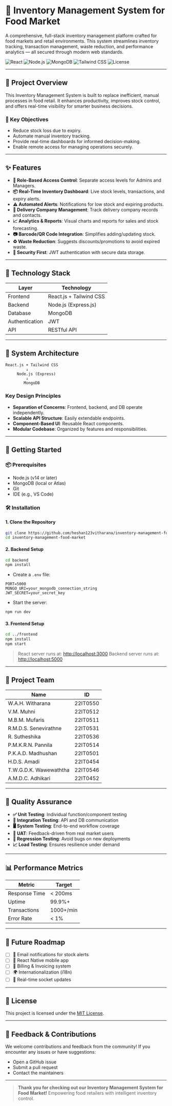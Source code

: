 # 🛒 Inventory Management System for Food Market

A comprehensive, full-stack inventory management platform crafted for food markets and retail environments. This system streamlines inventory tracking, transaction management, waste reduction, and performance analytics — all secured through modern web standards.

![React](https://img.shields.io/badge/Frontend-React.js-61DAFB?logo=react\&style=flat)
![Node.js](https://img.shields.io/badge/Backend-Node.js-339933?logo=node.js\&style=flat)
![MongoDB](https://img.shields.io/badge/Database-MongoDB-47A248?logo=mongodb\&style=flat)
![Tailwind CSS](https://img.shields.io/badge/Styling-TailwindCSS-38B2AC?logo=tailwindcss\&style=flat)
![License](https://img.shields.io/badge/License-MIT-blue.svg)

---

## 📌 Project Overview

This Inventory Management System is built to replace inefficient, manual processes in food retail. It enhances productivity, improves stock control, and offers real-time visibility for smarter business decisions.

### 🎯 Key Objectives

* Reduce stock loss due to expiry.
* Automate manual inventory tracking.
* Provide real-time dashboards for informed decision-making.
* Enable remote access for managing operations securely.

---

## ✨ Features

* **🔐 Role-Based Access Control**: Separate access levels for Admins and Managers.
* **📦 Real-Time Inventory Dashboard**: Live stock levels, transactions, and expiry alerts.
* **⚠️ Automated Alerts**: Notifications for low stock and expiring products.
* **🚛 Delivery Company Management**: Track delivery company records and contacts.
* **📈 Analytics & Reports**: Visual charts and reports for sales and stock forecasting.
* **📷 Barcode/QR Code Integration**: Simplifies adding/updating stock.
* **♻️ Waste Reduction**: Suggests discounts/promotions to avoid expired waste.
* **🔐 Security First**: JWT authentication with secure data storage.

---

## 🧱 Technology Stack

| Layer          | Technology              |
| -------------- | ----------------------- |
| Frontend       | React.js + Tailwind CSS |
| Backend        | Node.js (Express.js)    |
| Database       | MongoDB                 |
| Authentication | JWT                     |
| API            | RESTful API             |

---

## 🧠 System Architecture

```
React.js + Tailwind CSS
         ↓
     Node.js (Express)
         ↓
        MongoDB
```

### Key Design Principles

* **Separation of Concerns**: Frontend, backend, and DB operate independently.
* **Scalable API Structure**: Easily extendable endpoints.
* **Component-Based UI**: Reusable React components.
* **Modular Codebase**: Organized by features and responsibilities.

---

## 🚀 Getting Started

### 📦 Prerequisites

* Node.js (v14 or later)
* MongoDB (local or Atlas)
* Git
* IDE (e.g., VS Code)

### 🛠 Installation

#### 1. Clone the Repository

```bash
git clone https://github.com/heshan123vitharana/inventory-management-food-market.git
cd inventory-management-food-market
```

#### 2. Backend Setup

```bash
cd backend
npm install
```

* Create a `.env` file:

```env
PORT=5000
MONGO_URI=your_mongodb_connection_string
JWT_SECRET=your_secret_key
```

* Start the server:

```bash
npm run dev
```

#### 3. Frontend Setup

```bash
cd ../frontend
npm install
npm start
```

> React server runs at: [http://localhost:3000](http://localhost:3000)
> Backend server runs at: [http://localhost:5000](http://localhost:5000)

---

## 👥 Project Team

| Name                    | ID       |
| ----------------------- | -------- |
| W\.A.H. Witharana       | 22IT0550 |
| V.M. Muhni              | 22IT0512 |
| M.B.M. Mufaris          | 22IT0511 |
| R.M.D.S. Senevirathne   | 22IT0531 |
| R. Sutheshika           | 22IT0536 |
| P.M.K.R.N. Pannila      | 22IT0514 |
| P.K.A.D. Madhushan      | 22IT0501 |
| H.D.S. Amadi            | 22IT0454 |
| T.W\.G.D.K. Wawewaththa | 22IT0546 |
| A.M.D.C. Adhikari       | 22IT0452 |

---

## 🧪 Quality Assurance

* **✅ Unit Testing**: Individual function/component testing
* **🔗 Integration Testing**: API and DB communication
* **🖥️ System Testing**: End-to-end workflow coverage
* **👥 UAT**: Feedback-driven from real market users
* **🔁 Regression Testing**: Avoid bugs on new deployments
* **📈 Load Testing**: Ensures resilience under demand

---

## 📊 Performance Metrics

| Metric        | Target    |
| ------------- | --------- |
| Response Time | < 200ms   |
| Uptime        | 99.9%+    |
| Transactions  | 1000+/min |
| Error Rate    | < 1%      |

---

## 📱 Future Roadmap

* [ ] 📧 Email notifications for stock alerts
* [ ] 📱 React Native mobile app
* [ ] 🧾 Billing & Invoicing system
* [ ] 🌍 Internationalization (i18n)
* [ ] 📡 Real-time socket updates

---

## 🔐 License

This project is licensed under the [MIT License](./LICENSE).

---

## 💬 Feedback & Contributions

We welcome contributions and feedback from the community! If you encounter any issues or have suggestions:

* Open a GitHub issue
* Submit a pull request
* Contact the maintainers

---

> **Thank you for checking out our Inventory Management System for Food Market!** Empowering food retailers with intelligent inventory control.
